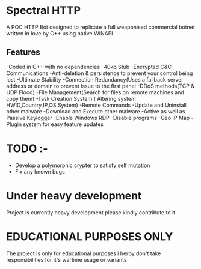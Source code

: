 # Spectral HTTP 

A POC HTTP Bot designed to replicate a full weaponised commercial botnet written in love by C++ using native WINAPI

## Features 

-Coded in C++ with no dependencies
-40kb Stub
-Encrypted C&C Communications
-Anti-deletion & persistence to prevent your control being lost
-Ultimate Stability
-Connection Redundancy(Uses a fallback server address or domain to prevent issue to the first panel
-DDoS methods(TCP & UDP Flood)
-File Management(Search for files on remote machines and copy them)
-Task Creation System ( Altering system HWID,Country,IP,OS.System)
-Remote Commands
-Update and Uninstall other malware
-Download and Execute other malware
-Active as well as Passive Keylogger
-Enable Windows RDP
-Disable programs
-Geo IP Map
-Plugin system for easy feature updates

# TODO :- 

- Develop a polymorphic crypter to satisfy self mutation 
- Fix any known bugs 

# Under heavy development 

Project is currently heavy development please kindly contribute to it 

# EDUCATIONAL PURPOSES ONLY 

The project is only for educational purposes i herby don't take responsibilities for it's wartime usage or variants 

